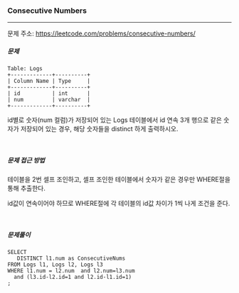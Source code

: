 ### Consecutive Numbers

------

문제 주소: https://leetcode.com/problems/consecutive-numbers/



##### 문제

```
Table: Logs
+-------------+----------+
| Column Name | Type     |
+-------------+----------+
| id          | int      |
| num         | varchar  |
+-------------+----------+
```

id별로 숫자(num 컬럼)가 저장되어 있는 Logs 테이블에서 id 연속 3개 행으로 같은 숫자가 저장되어 있는 경우, 해당 숫자들을 distinct 하게 출력하시오.    

​     

##### 문제 접근 방법

테이블을 2번 셀프 조인하고, 셀프 조인한 테이블에서 숫자가 같은 경우만 WHERE절을 통해 추출한다.    

id값이 연속이어야 하므로 WHERE절에 각 테이블의 id값 차이가 1씩 나게 조건을 준다.    

​     

##### 문제풀이

```
SELECT
   DISTINCT l1.num as ConsecutiveNums 
FROM Logs l1, Logs l2, Logs l3
WHERE l1.num = l2.num  and l2.num=l3.num
  and (l3.id-l2.id=1 and l2.id-l1.id=1)
;
```

